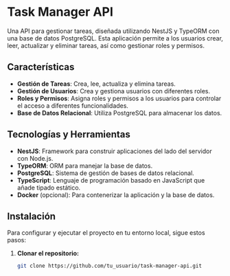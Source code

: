 # Task Manager API

Una API para gestionar tareas, diseñada utilizando NestJS y TypeORM con una base de datos PostgreSQL. Esta aplicación permite a los usuarios crear, leer, actualizar y eliminar tareas, así como gestionar roles y permisos.

## Características

- **Gestión de Tareas**: Crea, lee, actualiza y elimina tareas.
- **Gestión de Usuarios**: Crea y gestiona usuarios con diferentes roles.
- **Roles y Permisos**: Asigna roles y permisos a los usuarios para controlar el acceso a diferentes funcionalidades.
- **Base de Datos Relacional**: Utiliza PostgreSQL para almacenar los datos.

## Tecnologías y Herramientas

- **NestJS**: Framework para construir aplicaciones del lado del servidor con Node.js.
- **TypeORM**: ORM para manejar la base de datos.
- **PostgreSQL**: Sistema de gestión de bases de datos relacional.
- **TypeScript**: Lenguaje de programación basado en JavaScript que añade tipado estático.
- **Docker** (opcional): Para contenerizar la aplicación y la base de datos.

## Instalación

Para configurar y ejecutar el proyecto en tu entorno local, sigue estos pasos:

1. **Clonar el repositorio:**

   ```bash
   git clone https://github.com/tu_usuario/task-manager-api.git

